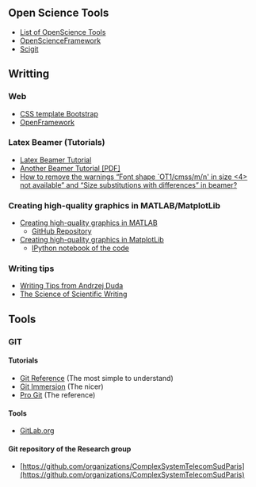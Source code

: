 ## Open Science Tools
* [List of OpenScience Tools](https://docs.google.com/a/luxbulb.org/spreadsheet/ccc?key=0AurNeI-ueiEEdFdwTWNnMDA0OEliNHM0WnNBQVd4eEE#gid=0)
* [OpenScienceFramework](https://openscienceframework.org/)
* [Scigit](https://www.scigit.com/)

## Writting
### Web
- [CSS template Bootstrap](http://twitter.github.io/bootstrap/)
- [OpenFramework](https://openframework.stanford.edu/)

### Latex Beamer (Tutorials) 
- [Latex Beamer Tutorial](http://www.math.umbc.edu/~rouben/beamer/)
- [Another Beamer Tutorial [PDF]](http://www.uncg.edu/cmp/reu/presentations/Charles%20Batts%20-%20Beamer%20Tutorial.pdf)
- [How to remove the warnings “Font shape `OT1/cmss/m/n' in size <4> not available” and “Size substitutions with differences” in beamer?](http://tex.stackexchange.com/questions/58087/how-to-remove-the-warnings-font-shape-ot1-cmss-m-n-in-size-4-not-available)

### Creating high-quality graphics in MATLAB/MatplotLib
- [Creating high-quality graphics in MATLAB](http://dgleich.github.io/hq-matlab-figs/)
   - [GitHub Repository](https://github.com/dgleich/hq-matlab-figs) 
- [Creating high-quality graphics in MatplotLib](https://gist.github.com/vgauthier/9b32f272788e1ab873d2#file-gistfile1-py)
   - [IPython notebook of the code](http://nbviewer.ipython.org/5849687)

### Writing tips
* [Writing Tips from Andrzej Duda](http://duda.imag.fr/writing.pdf)
* [The Science of Scientific Writing](https://www.americanscientist.org/issues/issue.aspx?id=877&y=0&no&content=true&page=4&css=print)

## Tools 
### GIT
#### Tutorials 
  * [Git Reference](http://gitref.org/) (The most simple to understand)
  * [Git Immersion](http://gitimmersion.com/) (The nicer)
  * [Pro Git](http://progit.org/book/) (The reference)
#### Tools
  * [GitLab.org](http://gitlab.org/)

#### Git repository of the Research group 
* [https://github.com/organizations/ComplexSystemTelecomSudParis](https://github.com/organizations/ComplexSystemTelecomSudParis)